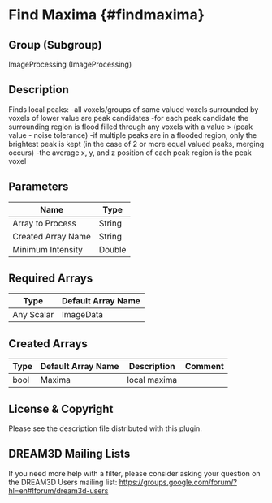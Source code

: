 Find Maxima {#findmaxima}
=====

## Group (Subgroup) ##
ImageProcessing (ImageProcessing)


## Description ##
Finds local peaks:
-all voxels/groups of same valued voxels surrounded by voxels of lower value are peak candidates
-for each peak candidate the surrounding region is flood filled through any voxels with a value > (peak value - noise tolerance)
-if multiple peaks are in a flooded region, only the brightest peak is kept (in the case of 2 or more equal valued peaks, merging occurs)
-the average x, y, and z position of each peak region is the peak voxel

## Parameters ##
| Name             | Type |
|------------------|------|
| Array to Process | String |
| Created Array Name | String |
| Minimum Intensity| Double |

## Required Arrays ##

| Type | Default Array Name |
|------|--------------------|
| Any Scalar | ImageData |


## Created Arrays ##

| Type | Default Array Name | Description | Comment |
|------|--------------------|-------------|---------|
| bool | Maxima | local maxima       | |




## License & Copyright ##

Please see the description file distributed with this plugin.

## DREAM3D Mailing Lists ##

If you need more help with a filter, please consider asking your question on the DREAM3D Users mailing list:
https://groups.google.com/forum/?hl=en#!forum/dream3d-users


